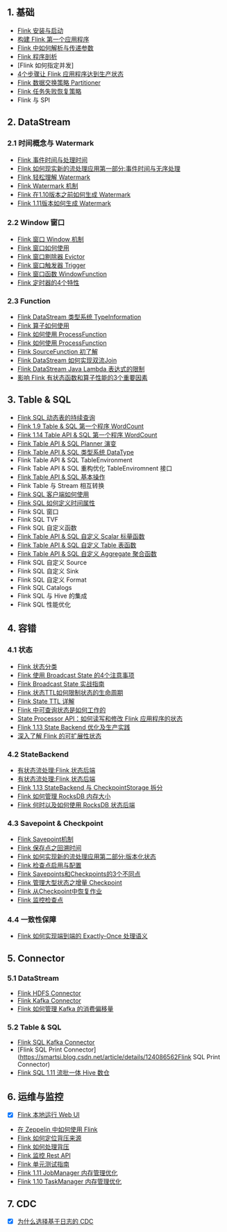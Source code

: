 
## 1. 基础

- [Flink 安装与启动](https://blog.csdn.net/SunnyYoona/article/details/78276595)
- [构建 Flink 第一个应用程序](https://blog.csdn.net/SunnyYoona/article/details/126087865)
- [Flink 中如何解析与传递参数]()
- [Flink 程序剖析](https://smartsi.blog.csdn.net/article/details/126088002)
- [Flink 如何指定并发]
- [4个步骤让 Flink 应用程序达到生产状态]()
- [Flink 数据交换策略 Partitioner]()
- [Flink 任务失败恢复策略]()
- Flink 与 SPI

## 2. DataStream

### 2.1 时间概念与 Watermark

- [Flink 事件时间与处理时间]()
- [Flink 如何现实新的流处理应用第一部分:事件时间与无序处理](https://smartsi.blog.csdn.net/article/details/122513198)
- [Flink 轻松理解 Watermark]()
- [Flink Watermark 机制]()
- [Flink 在1.10版本之前如何生成 Watermark]()
- [Flink 1.11版本如何生成 Watermark]()

### 2.2 Window 窗口

- [Flink 窗口 Window 机制]()
- [Flink 窗口如何使用]()
- [Flink 窗口剔除器 Evictor]()
- [Flink 窗口触发器 Trigger]()
- [Flink 窗口函数 WindowFunction]()
- [Flink 定时器的4个特性]()

### 2.3 Function

- [Flink DataStream 类型系统 TypeInformation](https://smartsi.blog.csdn.net/article/details/124333830)
- [Flink 算子如何使用]()
- [Flink 如何使用 ProcessFunction]()
- [Flink 如何使用 ProcessFunction]()
- [Flink SourceFunction 初了解](https://smartsi.blog.csdn.net/article/details/123342142)
- [Flink DataStream 如何实现双流Join]()
- [Flink DataStream Java Lambda 表达式的限制](https://smartsi.blog.csdn.net/article/details/120661028)
- [影响 Flink 有状态函数和算子性能的3个重要因素]()

## 3. Table & SQL

- [Flink SQL 动态表的持续查询]()
- [Flink 1.9 Table & SQL 第一个程序 WordCount](https://smartsi.blog.csdn.net/article/details/124062998)
- [Flink 1.14 Table API & SQL 第一个程序 WordCount](https://smartsi.blog.csdn.net/article/details/124110710)
- [Flink Table API & SQL Planner 演变](https://smartsi.blog.csdn.net/article/details/124159459)
- [Flink Table API & SQL 类型系统 DataType](https://smartsi.blog.csdn.net/article/details/124555713)
- Flink Table API & SQL TableEnvironment
- Flink Table API & SQL 重构优化 TableEnviromnent 接口
- [Flink Table API & SQL 基本操作](https://smartsi.blog.csdn.net/article/details/124205430)
- Flink Table 与 Stream 相互转换
- [Flink SQL 客户端如何使用](https://smartsi.blog.csdn.net/article/details/124460822)
- [Flink SQL 如何定义时间属性]()
- Flink SQL 窗口
- Flink SQL TVF
- Flink SQL 自定义函数
- [Flink Table API & SQL 自定义 Scalar 标量函数](https://smartsi.blog.csdn.net/article/details/124853175)
- [Flink Table API & SQL 自定义 Table 表函数](https://smartsi.blog.csdn.net/article/details/124874280)
- [Flink Table API & SQL 自定义 Aggregate 聚合函数](https://smartsi.blog.csdn.net/article/details/124891129)
- Flink SQL 自定义 Source
- Flink SQL 自定义 Sink
- Flink SQL 自定义 Format
- Flink SQL Catalogs
- Flink SQL 与 Hive 的集成
- Flink SQL 性能优化


## 4. 容错

### 4.1 状态

- [Flink 状态分类](https://smartsi.blog.csdn.net/article/details/123296073)
- [Flink 使用 Broadcast State 的4个注意事项]()
- [Flink Broadcast State 实战指南]()
- [Flink 状态TTL如何限制状态的生命周期]()
- [Flink State TTL 详解](https://smartsi.blog.csdn.net/article/details/123221583)
- [Flink 中可查询状态是如何工作的]()
- [State Processor API：如何读写和修改 Flink 应用程序的状态](https://smartsi.blog.csdn.net/article/details/123265728)
- [Flink 1.13 State Backend 优化及生产实践](https://smartsi.blog.csdn.net/article/details/123057769)
- [深入了解 Flink 的可扩展性状态](https://smartsi.blog.csdn.net/article/details/121006448)

### 4.2 StateBackend

- [有状态流处理:Flink 状态后端]()
- [有状态流处理:Flink 状态后端]()
- [Flink 1.13 StateBackend 与 CheckpointStorage 拆分]()
- [Flink 如何管理 RocksDB 内存大小]()
- [Flink 何时以及如何使用 RocksDB 状态后端]()

### 4.3 Savepoint & Checkpoint

- [Flink Savepoint机制]()
- [Flink 保存点之回溯时间]()
- [Flink 如何实现新的流处理应用第二部分:版本化状态]()
- [Flink 检查点启用与配置]()
- [Flink Savepoints和Checkpoints的3个不同点]()
- [Flink 管理大型状态之增量 Checkpoint]()
- [Flink 从Checkpoint中恢复作业]()
- [Flink 监控检查点]()

### 4.4 一致性保障

- [Flink 如何实现端到端的 Exactly-Once 处理语义]()

## 5. Connector

### 5.1 DataStream

- [Flink HDFS Connector]()
- [Flink Kafka Connector]()
- [Flink 如何管理 Kafka 的消费偏移量]()

### 5.2 Table & SQL

- [Flink SQL Kafka Connector]()
- [Flink SQL Print Connector](https://smartsi.blog.csdn.net/article/details/124086562Flink SQL Print Connector)
- [Flink SQL 1.11 流批一体 Hive 数仓](https://smartsi.blog.csdn.net/article/details/121061979)


## 6. 运维与监控

- [x] [Flink 本地运行 Web UI](https://smartsi.blog.csdn.net/article/details/124742662)
- [在 Zeppelin 中如何使用 Flink]()
- [Flink 如何定位背压来源]()
- [Flink 如何处理背压]()
- [Flink 监控 Rest API](https://smartsi.blog.csdn.net/article/details/126087582)
- [Flink 单元测试指南]()
- [Flink 1.11 JobManager 内存管理优化]()
- [Flink 1.10 TaskManager 内存管理优化]()

## 7. CDC

- [x] [为什么选择基于日志的 CDC](https://smartsi.blog.csdn.net/article/details/120675143)
